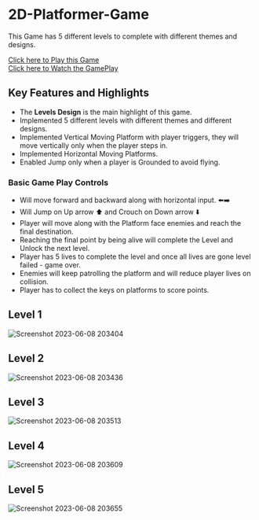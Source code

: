 # 2D-Platformer-Game

This Game has 5 different levels to complete with different themes and designs. 

[Click here to Play this Game](https://pranay7293.itch.io/v1-2d-platformer) <br>
[Click here to Watch the GamePlay](https://youtu.be/z5T9kUGdXYk)

## Key Features and Highlights
- The **Levels Design** is the main highlight of this game.
- Implemented 5 different levels with different themes and different designs.
- Implemented Vertical Moving Platform with player triggers, they will move vertically only when the player steps in.
- Implemented Horizontal Moving Platforms.
- Enabled Jump only when a player is Grounded to avoid flying. 

### Basic Game Play Controls 
- Will move forward and backward along with horizontal input. ⬅️➡️
- Will Jump on Up arrow ⬆️ and Crouch on Down arrow ⬇️
- Player will move along with the Platform face enemies and reach the final destination.
- Reaching the final point by being alive will complete the Level and Unlock the next level.
- Player has 5 lives to complete the level and once all lives are gone level failed - game over.
- Enemies will keep patrolling the platform and will reduce player lives on collision.
- Player has to collect the keys on platforms to score points.

## Level 1
![Screenshot 2023-06-08 203404](https://github.com/pranay7293/2D-Platformer-Game/assets/119421688/61a8b3f8-9635-4687-97d5-ab21b47ceaef)
## Level 2
![Screenshot 2023-06-08 203436](https://github.com/pranay7293/2D-Platformer-Game/assets/119421688/f3483b3a-5640-416e-9329-596a35f1a13d)
## Level 3
![Screenshot 2023-06-08 203513](https://github.com/pranay7293/2D-Platformer-Game/assets/119421688/4412dc20-8baf-470d-afba-170d70bcc063)
## Level 4
![Screenshot 2023-06-08 203609](https://github.com/pranay7293/2D-Platformer-Game/assets/119421688/01f19934-5cee-45d6-9c5d-6f90a34ca90c)
## Level 5
![Screenshot 2023-06-08 203655](https://github.com/pranay7293/2D-Platformer-Game/assets/119421688/3f942d71-c775-417f-a56c-5e0c84765858)



